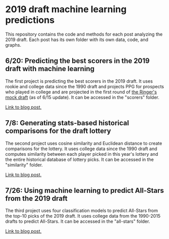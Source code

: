 # 2019 draft machine learning predictions

This repository contains the code and methods for each post analyzing the 2019 draft. Each post has its own folder with its own data, code, and graphs.

## 6/20: Predicting the best scorers in the 2019 draft with machine learning

The first project is predicting the best scorers in the 2019 draft. It uses rookie and college data since the 1990 draft and projects PPG for prospects who played in college and are projected in the first round of [the Ringer's mock draft](http://nbadraft.theringer.com) (as of 6/15 update). It can be accessed in the "scorers" folder.

[Link to blog post.](https://dribbleanalytics.blog/2019/06/2019-draft-scorers-ml)

## 7/8: Generating stats-based historical comparisons for the draft lottery

The second project uses cosine similarity and Euclidean distance to create comparisons for the lottery. It uses college data since the 1990 draft and computes similarity between each player picked in this year's lottery and the entire historical database of lottery picks. It can be accessed in the "similarity" folder.

[Link to blog post.](https://dribbleanalytics.blog/2019/07/2019-draft-similarity)

## 7/26: Using machine learning to predict All-Stars from the 2019 draft

The third project uses four classification models to predict All-Stars from the top-10 picks of the 2019 draft. It uses college data from the 1990-2015 drafts to predict All-Stars. It can be accessed in the "all-stars" folder.

[Link to blog post.](https://dribbleanalytics.blog/2019/07/2019-draft-ml-all-stars/)
